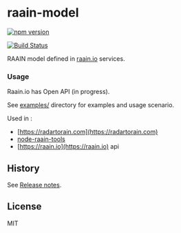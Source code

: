 # raain-model

[![npm version](https://nodei.co/npm/raain-model.png?downloads=true)](https://www.npmjs.com/package/raain-model)

[![Build Status](https://app.travis-ci.com/raainio/raain-model.svg?branch=master)](https://app.travis-ci.com/github/raainio/raain-model)

RAAIN model defined in [raain.io](https://raain.io) services.

###  Usage

Raain.io has Open API (in progress). 

See [examples/](https://github.com/raainio/raain-model/blob/master/examples/v1/asCustomer.spec.js) directory for examples and usage scenario.

Used in :
- [https://radartorain.com](https://radartorain.com)
- [node-raain-tools](https://github.com/raainio/node-raain-tools)
- [https://raain.io](https://raain.io) api

## History

See [Release notes](https://github.com/raainio/raain-model/blob/master/RELEASE.md).

## License
MIT
